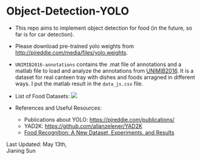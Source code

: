 # Object-Detection-YOLO

- This repo aims to implement object detection for food (in the future, so far is for car detection).

- Please download pre-trained yolo weights from http://pjreddie.com/media/files/yolo.weights.

- `UNIMIB2016-annotations` contains the .mat file of annotations and a matlab file to load and analyze the annotations from [UNIMIB2016](http://www.ivl.disco.unimib.it/activities/food-recognition/). It is a dataset for real canteen tray with dishes and foods arragned in different ways. I put the matlab result in the `data_js.csv` file. 

- List of Food Datasets:
  ![](https://ws1.sinaimg.cn/large/006tNc79ly1fra8vw1xq5j30x00dsq79.jpg)

- References and Useful Resources:
  - Publications about YOLO: https://pjreddie.com/publications/
  - YAD2K: https://github.com/allanzelener/YAD2K
  - [Food Recognition: A New Dataset, Experiments, and Results](http://www.kresttechnology.com/krest-academic-projects/krest-mtech-projects/ECE/M.Tech%20DSP%20%202017-2018/Base%20papers/7.pdf)






Last Updated: May 13th,  
Jianing Sun 
